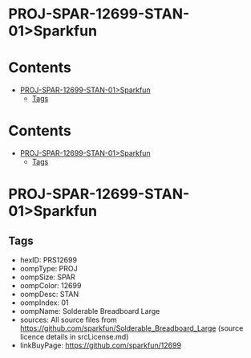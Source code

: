 
PROJ-SPAR-12699-STAN-01>Sparkfun
================================

Contents
========

* [PROJ-SPAR-12699-STAN-01>Sparkfun](#proj-spar-12699-stan-01sparkfun)
	* [Tags](#tags)

Contents
========

* [PROJ-SPAR-12699-STAN-01>Sparkfun](#proj-spar-12699-stan-01sparkfun)
	* [Tags](#tags)

# PROJ-SPAR-12699-STAN-01>Sparkfun

## Tags

- hexID: PRS12699
- oompType: PROJ
- oompSize: SPAR
- oompColor: 12699
- oompDesc: STAN
- oompIndex: 01
- oompName: Solderable Breadboard Large
- sources: All source files from https://github.com/sparkfun/Solderable_Breadboard_Large (source licence details in srcLicense.md)
- linkBuyPage: https://github.com/sparkfun/12699
